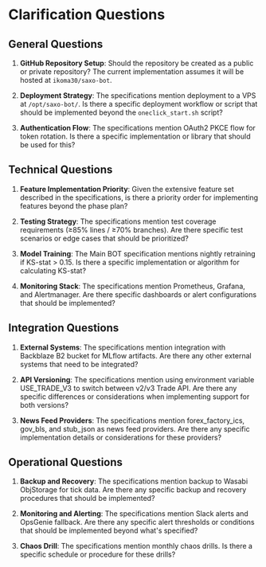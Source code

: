 # Clarification Questions

## General Questions

1. **GitHub Repository Setup**: Should the repository be created as a public or private repository? The current implementation assumes it will be hosted at `ikoma30/saxo-bot`.

2. **Deployment Strategy**: The specifications mention deployment to a VPS at `/opt/saxo-bot/`. Is there a specific deployment workflow or script that should be implemented beyond the `oneclick_start.sh` script?

3. **Authentication Flow**: The specifications mention OAuth2 PKCE flow for token rotation. Is there a specific implementation or library that should be used for this?

## Technical Questions

1. **Feature Implementation Priority**: Given the extensive feature set described in the specifications, is there a priority order for implementing features beyond the phase plan?

2. **Testing Strategy**: The specifications mention test coverage requirements (≥85% lines / ≥70% branches). Are there specific test scenarios or edge cases that should be prioritized?

3. **Model Training**: The Main BOT specification mentions nightly retraining if KS-stat > 0.15. Is there a specific implementation or algorithm for calculating KS-stat?

4. **Monitoring Stack**: The specifications mention Prometheus, Grafana, and Alertmanager. Are there specific dashboards or alert configurations that should be implemented?

## Integration Questions

1. **External Systems**: The specifications mention integration with Backblaze B2 bucket for MLflow artifacts. Are there any other external systems that need to be integrated?

2. **API Versioning**: The specifications mention using environment variable USE_TRADE_V3 to switch between v2/v3 Trade API. Are there any specific differences or considerations when implementing support for both versions?

3. **News Feed Providers**: The specifications mention forex_factory_ics, gov_bls, and stub_json as news feed providers. Are there any specific implementation details or considerations for these providers?

## Operational Questions

1. **Backup and Recovery**: The specifications mention backup to Wasabi ObjStorage for tick data. Are there any specific backup and recovery procedures that should be implemented?

2. **Monitoring and Alerting**: The specifications mention Slack alerts and OpsGenie fallback. Are there any specific alert thresholds or conditions that should be implemented beyond what's specified?

3. **Chaos Drill**: The specifications mention monthly chaos drills. Is there a specific schedule or procedure for these drills?
